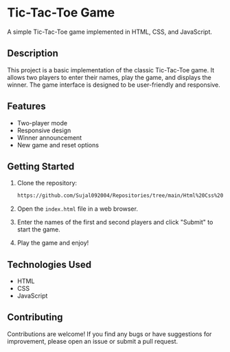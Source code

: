 # Tic-Tac-Toe Game

A simple Tic-Tac-Toe game implemented in HTML, CSS, and JavaScript.

## Description

This project is a basic implementation of the classic Tic-Tac-Toe game. It allows two players to enter their names, play the game, and displays the winner. The game interface is designed to be user-friendly and responsive.

## Features

- Two-player mode
- Responsive design
- Winner announcement
- New game and reset options

## Getting Started

1. Clone the repository:

    ```bash
    https://github.com/Sujal092004/Repositories/tree/main/Html%20Css%20Javascript/Tic%20Tac%20Toe
    ```

2. Open the `index.html` file in a web browser.

3. Enter the names of the first and second players and click "Submit" to start the game.

4. Play the game and enjoy!



## Technologies Used

- HTML
- CSS
- JavaScript

## Contributing

Contributions are welcome! If you find any bugs or have suggestions for improvement, please open an issue or submit a pull request.
